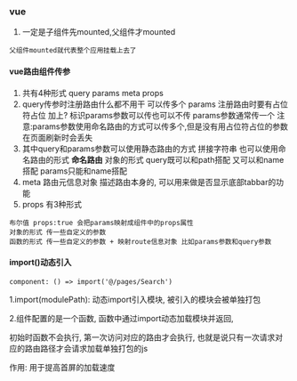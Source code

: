 ### vue
  1. 一定是子组件先mounted,父组件才mounted

    父组件mounted就代表整个应用挂载上去了
#### vue路由组件传参
  1. 共有4种形式 query params meta props
  2. query传参时注册路由什么都不用干 可以传多个
     params 注册路由时要有占位符占位 加上? 标识params参数可以传也可以不传 params参数通常传一个
     注意:params参数使用命名路由的方式可以传多个,但是没有用占位符占位的参数在页面刷新时会丢失
  3. 其中query和params参数可以使用静态路由的方式 拼接字符串 也可以使用命名路由的形式
     **命名路由**  对象的形式
      query既可以和path搭配 又可以和name搭配
      params只能和name搭配
  4. meta 路由元信息对象 描述路由本身的, 可以用来做是否显示底部tabbar的功能
  5. props 有3种形式

    布尔值 props:true 会把params映射成组件中的props属性
    对象的形式 传一些自定义的参数
    函数的形式 传一些自定义的参数 + 映射route信息对象 比如params参数和query参数
#### import()动态引入
    component: () => import('@/pages/Search')

  1.import(modulePath): 动态import引入模块, 被引入的模块会被单独打包

  2.组件配置的是一个函数, 函数中通过import动态加载模块并返回, 

  初始时函数不会执行, 第一次访问对应的路由才会执行, 也就是说只有一次请求对应的路由路径才会请求加载单独打包的js

作用: 用于提高首屏的加载速度
